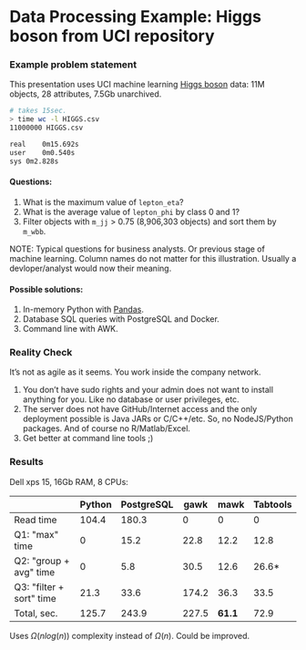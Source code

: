 # Data Processing Example: Higgs boson from UCI repository

### Example problem statement

This presentation uses UCI machine learning [Higgs boson](http://archive.ics.uci.edu/ml/datasets/HIGGS) data: 11M objects, 28 attributes, 7.5Gb unarchived. 

```bash
# takes 15sec.
> time wc -l HIGGS.csv
11000000 HIGGS.csv

real	0m15.692s
user	0m0.540s
sys	0m2.828s
```
#### Questions:
1. What is the maximum value of `lepton_eta`?
2. What is the average value of `lepton_phi` by class 0 and 1?
3. Filter objects with `m_jj` > 0.75 (8,906,303 objects) and sort them by `m_wbb`.

NOTE: Typical questions for business analysts. Or previous stage of machine learning.
Column names do not matter for this illustration. Usually a devloper/analyst would now their meaning.

#### Possible solutions:
1. In-memory Python with [Pandas](http://pandas.pydata.org/).
2. Database SQL queries with PostgreSQL and Docker.
3. Command line with AWK.

### Reality Check
It’s not as agile as it seems. You work inside the company network.
1. You don’t have sudo rights and your admin does not want to install anything for you. Like no database or user privileges, etc.
2. The server does not have GitHub/Internet access and the only deployment possible is Java JARs or C/C++/etc. So, no NodeJS/Python packages. And of course no R/Matlab/Excel.
3. Get better at command line tools ;)

### Results
Dell xps 15, 16Gb RAM, 8 CPUs:

|| Python | PostgreSQL | gawk | mawk | Tabtools |
|---|---|---|---|---|---|
| Read time | 104.4 | 180.3 | 0 | 0 | 0 |
| Q1: "max" time | 0 | 15.2 | 22.8 | 12.2 | 12.8 |
| Q2: "group + avg" time | 0 | 5.8 | 30.5 | 12.6 | 26.6* |
| Q3: "filter + sort" time | 21.3 | 33.6 | 174.2 | 36.3 | 33.5
| Total, sec. | 125.7 | 243.9 | 227.5 | **61.1** | 72.9 |

Uses $\Omega(n log(n))$ complexity instead of $\Omega(n)$. Could be improved.
